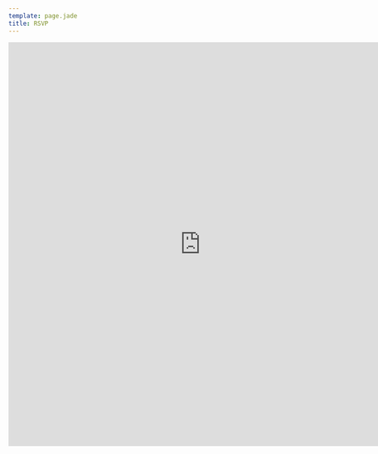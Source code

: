 ```yaml
---
template: page.jade
title: RSVP
---
```


<iframe src="https://docs.google.com/spreadsheet/embeddedform?formkey=dFdwbWM1MWFnUWRUaTBuT0lMYWRuUmc6MQ" width="760" height="800" frameborder="0" marginheight="0" marginwidth="0">Loading...</iframe>

